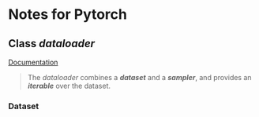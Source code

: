 # **Notes for Pytorch**

## Class *dataloader*
[Documentation](https://pytorch.org/docs/stable/_modules/torch/utils/data/dataloader.html)

> The *dataloader* combines a ***dataset*** and a ***sampler***, and provides an ***iterable*** over the dataset.

### Dataset